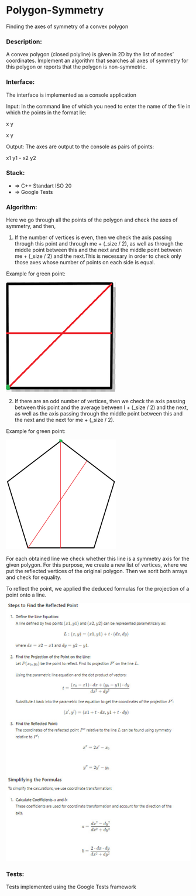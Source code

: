 # Polygon-Symmetry
Finding the axes of symmetry of a convex polygon

<h3>Description:</h3>
A convex polygon (closed polyline) is given in 2D by the list of nodes’ coordinates.
Implement an algorithm that searches all axes of symmetry for this polygon or reports that
the polygon is non-symmetric.

<h3>Interface:</h3>

The interface is implemented as a console application

Input:
In the command line of which you need to enter the name of the file in which the points in the format lie:

x y

x y

Output:
The axes are output to the console as pairs of points:

x1 y1 - x2 y2

<h3>Stack:</h3>

- ⇒ С++ Standart ISO 20
- ⇒ Google Tests

<h3>Algorithm:</h3>

Here we go through all the points of the polygon and check the axes of symmetry, and then,

1. If the number of vertices is even, then we check the axis passing through this point and through me + (_size / 2), as well as through the middle point between this and the next and the middle point between me + (_size / 2) and the next.This is necessary in order to check only those axes whose number of points on each side is equal.
  
  Example for green point:
  
  <img src="/Pictures/Square.png" width="300" height="300">

2. If there are an odd number of vertices, then we check the axis passing between this point and the average between I + (_size / 2) and the next, as well as the axis passing through the middle point between this and the next and the next for me + (_size / 2).

  Example for green point:
  
  <img src="/Pictures/Pentagon.png" width="300" height="300">

For each obtained line we check whether this line is a symmetry axis for the given polygon. For this purpose, we create a new list of vertices, where we put the reflected vertices of the original polygon. Then we sorit both arrays and check for equality.

To reflect the point, we applied the deduced formulas for the projection of a point onto a line. 

![](Pictures/article.jpg)

<h3>Tests:</h3>

Tests implemented using the Google Tests framework
